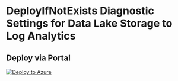 # DeployIfNotExists Diagnostic Settings for Data Lake Storage to Log Analytics


## Deploy via Portal

[![Deploy to Azure](http://azuredeploy.net/deploybutton.png)](https://portal.azure.com/#blade/Microsoft_Azure_Policy/CreatePolicyDefinitionBlade/uri/https%3A%2F%2Fraw.githubusercontent.com%2Fsixtencyber%2FAzure-Policies%2Fmain%2FLog_Analytics%2Fdatalake-store-to-loganalytics%2Fdeploy-diagnostic-settings-datalake-store-to-loganalytics.json)


